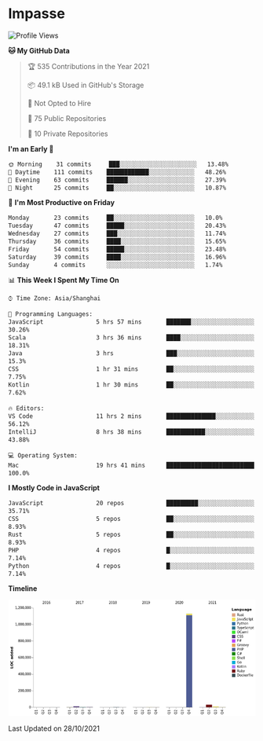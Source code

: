 # Impasse

<!--START_SECTION:waka-->
![Profile Views](http://img.shields.io/badge/Profile%20Views-13-blue)

**🐱 My GitHub Data** 

> 🏆 535 Contributions in the Year 2021
 > 
> 📦 49.1 kB Used in GitHub's Storage 
 > 
> 🚫 Not Opted to Hire
 > 
> 📜 75 Public Repositories 
 > 
> 🔑 10 Private Repositories  
 > 
**I'm an Early 🐤** 

```text
🌞 Morning    31 commits     ███░░░░░░░░░░░░░░░░░░░░░░   13.48% 
🌆 Daytime    111 commits    ████████████░░░░░░░░░░░░░   48.26% 
🌃 Evening    63 commits     ██████░░░░░░░░░░░░░░░░░░░   27.39% 
🌙 Night      25 commits     ██░░░░░░░░░░░░░░░░░░░░░░░   10.87%

```
📅 **I'm Most Productive on Friday** 

```text
Monday       23 commits     ██░░░░░░░░░░░░░░░░░░░░░░░   10.0% 
Tuesday      47 commits     █████░░░░░░░░░░░░░░░░░░░░   20.43% 
Wednesday    27 commits     ███░░░░░░░░░░░░░░░░░░░░░░   11.74% 
Thursday     36 commits     ████░░░░░░░░░░░░░░░░░░░░░   15.65% 
Friday       54 commits     █████░░░░░░░░░░░░░░░░░░░░   23.48% 
Saturday     39 commits     ████░░░░░░░░░░░░░░░░░░░░░   16.96% 
Sunday       4 commits      ░░░░░░░░░░░░░░░░░░░░░░░░░   1.74%

```


📊 **This Week I Spent My Time On** 

```text
⌚︎ Time Zone: Asia/Shanghai

💬 Programming Languages: 
JavaScript               5 hrs 57 mins       ███████░░░░░░░░░░░░░░░░░░   30.26% 
Scala                    3 hrs 36 mins       ████░░░░░░░░░░░░░░░░░░░░░   18.31% 
Java                     3 hrs               ███░░░░░░░░░░░░░░░░░░░░░░   15.3% 
CSS                      1 hr 31 mins        ██░░░░░░░░░░░░░░░░░░░░░░░   7.75% 
Kotlin                   1 hr 30 mins        ██░░░░░░░░░░░░░░░░░░░░░░░   7.62%

🔥 Editors: 
VS Code                  11 hrs 2 mins       ██████████████░░░░░░░░░░░   56.12% 
IntelliJ                 8 hrs 38 mins       ███████████░░░░░░░░░░░░░░   43.88%

💻 Operating System: 
Mac                      19 hrs 41 mins      █████████████████████████   100.0%

```

**I Mostly Code in JavaScript** 

```text
JavaScript               20 repos            █████████░░░░░░░░░░░░░░░░   35.71% 
CSS                      5 repos             ██░░░░░░░░░░░░░░░░░░░░░░░   8.93% 
Rust                     5 repos             ██░░░░░░░░░░░░░░░░░░░░░░░   8.93% 
PHP                      4 repos             █░░░░░░░░░░░░░░░░░░░░░░░░   7.14% 
Python                   4 repos             █░░░░░░░░░░░░░░░░░░░░░░░░   7.14%

```


**Timeline**

![Chart not found](https://raw.githubusercontent.com/impasse/impasse/master/charts/bar_graph.png) 


 Last Updated on 28/10/2021
<!--END_SECTION:waka-->
